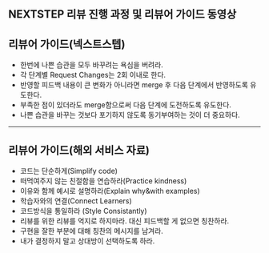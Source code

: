 ## NEXTSTEP 리뷰 진행 과정 및 리뷰어 가이드 동영상



## 리뷰어 가이드(넥스트스텝)
* 한번에 나쁜 습관을 모두 바꾸려는 욕심을 버려라.
* 각 단계별 Request Changes는 2회 이내로 한다.
* 반영할 피드백 내용이 큰 변화가 아니라면 merge 후 다음 단계에서 반영하도록 유도한다.
* 부족한 점이 있더라도 merge함으로써 다음 단계에 도전하도록 유도한다.
* 나쁜 습관을 바꾸는 것보다 포기하지 않도록 동기부여하는 것이 더 중요하다.

---
## 리뷰어 가이드(해외 서비스 자료)
* 코드는 단순하게(Simplify code)
* 떠먹여주지 않는 친절함을 연습하라(Practice kindness)
* 이유와 함께 예시로 설명하라(Explain why&with examples)
* 학습자와의 연결(Connect Learners)
* 코드방식을 통일하라 (Style Consistantly)
* 리뷰를 위한 리뷰를 억지로 하지마라. 대신 피드백할 게 없으면 칭찬하라.
* 구현을 잘한 부분에 대해 칭찬의 메시지를 남겨라.
* 내가 결정하지 말고 상대방이 선택하도록 하라.